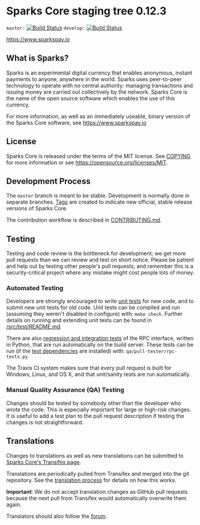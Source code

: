 Sparks Core staging tree 0.12.3
===============================

`master:` [![Build Status](https://travis-ci.org/sparkspay/sparks.svg?branch=master)](https://travis-ci.org/sparkspay/sparks) `develop:` [![Build Status](https://travis-ci.org/sparkspay/sparks.svg?branch=develop)](https://travis-ci.org/sparkspay/sparks/branches)

https://www.sparkspay.io


What is Sparks?
----------------

Sparks is an experimental digital currency that enables anonymous, instant
payments to anyone, anywhere in the world. Sparks uses peer-to-peer technology
to operate with no central authority: managing transactions and issuing money
are carried out collectively by the network. Sparks Core is the name of the open
source software which enables the use of this currency.

For more information, as well as an immediately useable, binary version of
the Sparks Core software, see https://www.sparkspay.io


License
-------

Sparks Core is released under the terms of the MIT license. See [COPYING](COPYING) for more
information or see https://opensource.org/licenses/MIT.

Development Process
-------------------

The `master` branch is meant to be stable. Development is normally done in separate branches.
[Tags](https://github.com/sparkspay/sparks/tags) are created to indicate new official,
stable release versions of Sparks Core.

The contribution workflow is described in [CONTRIBUTING.md](CONTRIBUTING.md).

Testing
-------

Testing and code review is the bottleneck for development; we get more pull
requests than we can review and test on short notice. Please be patient and help out by testing
other people's pull requests, and remember this is a security-critical project where any mistake might cost people
lots of money.

### Automated Testing

Developers are strongly encouraged to write [unit tests](src/test/README.md) for new code, and to
submit new unit tests for old code. Unit tests can be compiled and run
(assuming they weren't disabled in configure) with: `make check`. Further details on running
and extending unit tests can be found in [/src/test/README.md](/src/test/README.md).

There are also [regression and integration tests](/qa) of the RPC interface, written
in Python, that are run automatically on the build server.
These tests can be run (if the [test dependencies](/qa) are installed) with: `qa/pull-tester/rpc-tests.py`

The Travis CI system makes sure that every pull request is built for Windows, Linux, and OS X, and that unit/sanity tests are run automatically.

### Manual Quality Assurance (QA) Testing

Changes should be tested by somebody other than the developer who wrote the
code. This is especially important for large or high-risk changes. It is useful
to add a test plan to the pull request description if testing the changes is
not straightforward.

Translations
------------

Changes to translations as well as new translations can be submitted to
[Sparks Core's Transifex page](https://www.transifex.com/projects/p/sparks/).

Translations are periodically pulled from Transifex and merged into the git repository. See the
[translation process](doc/translation_process.md) for details on how this works.

**Important**: We do not accept translation changes as GitHub pull requests because the next
pull from Transifex would automatically overwrite them again.

Translators should also follow the [forum](https://www.sparkspay.io/forum/topic/sparks-worldwide-collaboration.88/).
